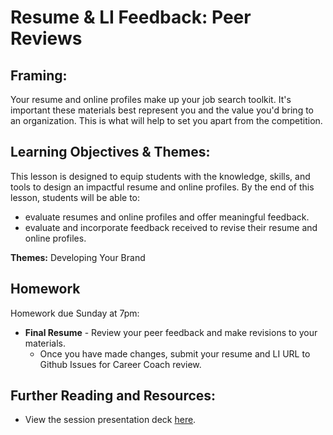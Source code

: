 # Resume & LI Feedback: Peer Reviews

## Framing: 

Your resume and online profiles make up your job search toolkit. It's important these materials best represent you and the value you'd bring to an organization. This is what will help to set you apart from the competition. 

## Learning Objectives & Themes:
This lesson is designed to equip students with the knowledge, skills, and tools to design an impactful resume and online profiles. By the end of this lesson, students will be able to:
- evaluate resumes and online profiles and offer meaningful feedback.
- evaluate and incorporate feedback received to revise their resume and online profiles.

**Themes:** Developing Your Brand

## Homework 

Homework due Sunday at 7pm:
- **Final Resume** - Review your peer feedback and make revisions to your materials. 
  - Once you have made changes, submit your resume and LI URL to Github Issues for Career Coach review. 

## Further Reading and Resources:
- View the session presentation deck [here](https://drive.google.com/drive/folders/1iT9wjJY75YZMcm2amhshLKquzFYpQS20).
